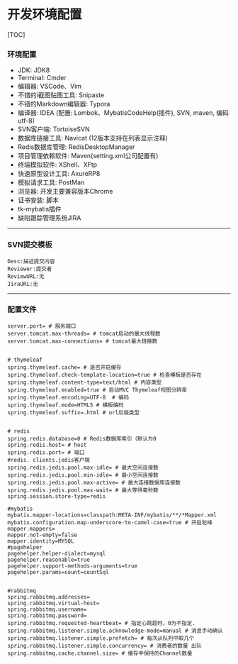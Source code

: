 # 开发环境配置

[TOC]

### 环境配置

- JDK: JDK8
- Terminal: Cmder
- 编辑器: VSCode、Vim
- 不错的i截图贴图工具: Snipaste
- 不错的Markdown编辑器: Typora
- 编译器: IDEA (配置: Lombok、MybatisCodeHelp(插件), SVN, maven, 编码utf-8)
- SVN客户端: TortoiseSVN
- 数据库链接工具: Navicat (12版本支持在列表显示注释)
- Redis数据库管理: RedisDesktopManager
- 项目管理依赖软件: Maven(setting.xml公司配置有)
- 终端模拟软件: XShell、XFtp
- 快速原型设计工具: AxureRP8
- 模拟请求工具: PostMan
- 浏览器: 开发主要兼容版本Chrome
- 证书安装: 脚本
- tk-mybatis插件
- 缺陷跟踪管理系统JIRA

---


### SVN提交模板
```
Desc:描述提交内容
Reviewer:提交者
ReviewURL:无
JiraURL:无
```

---



### 配置文件

```properties
server.port= # 服务端口
server.tomcat.max-threads= # tomcat启动的最大线程数
server.tomcat.max-connections= # tomcat最大链接数


# thymeleaf
spring.thymeleaf.cache= # 是否开启缓存
spring.thymeleaf.check-template-location=true # 检查模板是否存在
spring.thymeleaf.content-type=text/html # 内容类型
spring.thymeleaf.enabled=true # 启动MVC Thymeleaf视图分辨率
spring.thymeleaf.encoding=UTF-8  # 编码
spring.thymeleaf.mode=HTML5 # 模板编码
spring.thymeleaf.suffix=.html # url后缀类型


# redis
spring.redis.database=0 # Redis数据库索引（默认为0
spring.redis.host= # host
spring.redis.port= # 端口
#redis. clients.jedis客户端
spring.redis.jedis.pool.max-idle= # 最大空闲连接数
spring.redis.jedis.pool.min-idle= # 最小空闲连接数
spring.redis.jedis.pool.max-active= # 最大连接数据库连接数
spring.redis.jedis.pool.max-wait= # 最大等待毫秒数
spring.session.store-type=redis

#mybatis
mybatis.mapper-locations=classpath:META-INF/mybatis/**/*Mapper.xml
mybatis.configuration.map-underscore-to-camel-case=true # 开启驼峰
mapper.mappers=
mapper.not-empty=false
mapper.identity=MYSQL
#pagehelper
pagehelper.helper-dialect=mysql
pagehelper.reasonable=true
pagehelper.support-methods-arguments=true
pagehelper.params=count=countSql


#rabbitmq
spring.rabbitmq.addresses=
spring.rabbitmq.virtual-host=
spring.rabbitmq.username=
spring.rabbitmq.password=
spring.rabbitmq.requested-heartbeat= # 指定心跳超时，0为不指定.
spring.rabbitmq.listener.simple.acknowledge-mode=manual # 消息手动确认
spring.rabbitmq.listener.simple.prefetch= # 每次从队列中取几个
spring.rabbitmq.listener.simple.concurrency= # 消费者的数量 出队
spring.rabbitmq.cache.channel.size= # 缓存中保持的Channel数量

```

